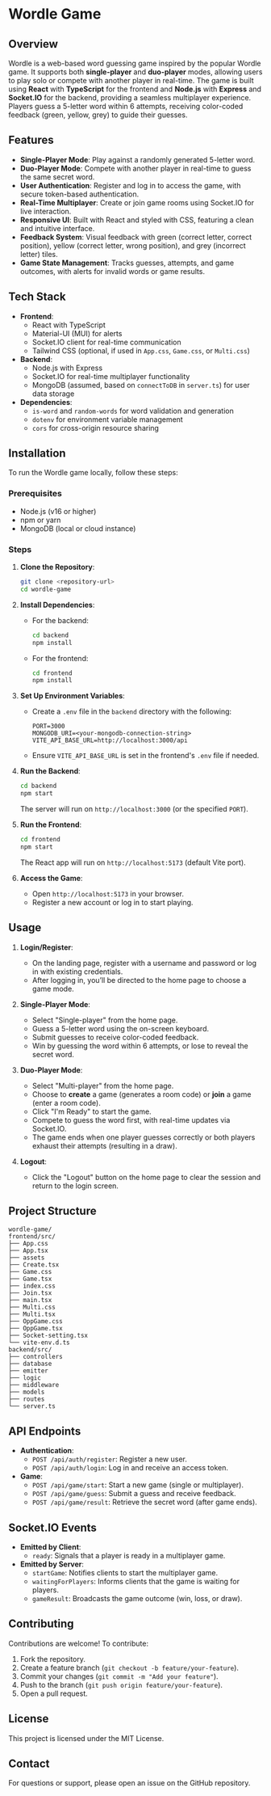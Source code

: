 # Wordle Game

## Overview
Wordle is a web-based word guessing game inspired by the popular Wordle game. It supports both **single-player** and **duo-player** modes, allowing users to play solo or compete with another player in real-time. The game is built using **React** with **TypeScript** for the frontend and **Node.js** with **Express** and **Socket.IO** for the backend, providing a seamless multiplayer experience. Players guess a 5-letter word within 6 attempts, receiving color-coded feedback (green, yellow, grey) to guide their guesses.

## Features
- **Single-Player Mode**: Play against a randomly generated 5-letter word.
- **Duo-Player Mode**: Compete with another player in real-time to guess the same secret word.
- **User Authentication**: Register and log in to access the game, with secure token-based authentication.
- **Real-Time Multiplayer**: Create or join game rooms using Socket.IO for live interaction.
- **Responsive UI**: Built with React and styled with CSS, featuring a clean and intuitive interface.
- **Feedback System**: Visual feedback with green (correct letter, correct position), yellow (correct letter, wrong position), and grey (incorrect letter) tiles.
- **Game State Management**: Tracks guesses, attempts, and game outcomes, with alerts for invalid words or game results.

## Tech Stack
- **Frontend**:
  - React with TypeScript
  - Material-UI (MUI) for alerts
  - Socket.IO client for real-time communication
  - Tailwind CSS (optional, if used in `App.css`, `Game.css`, or `Multi.css`)
- **Backend**:
  - Node.js with Express
  - Socket.IO for real-time multiplayer functionality
  - MongoDB (assumed, based on `connectToDB` in `server.ts`) for user data storage
- **Dependencies**:
  - `is-word` and `random-words` for word validation and generation
  - `dotenv` for environment variable management
  - `cors` for cross-origin resource sharing

## Installation
To run the Wordle game locally, follow these steps:

### Prerequisites
- Node.js (v16 or higher)
- npm or yarn
- MongoDB (local or cloud instance)

### Steps
1. **Clone the Repository**:
   ```bash
   git clone <repository-url>
   cd wordle-game
   ```

2. **Install Dependencies**:
   - For the backend:
     ```bash
     cd backend
     npm install
     ```
   - For the frontend:
     ```bash
     cd frontend
     npm install
     ```

3. **Set Up Environment Variables**:
   - Create a `.env` file in the `backend` directory with the following:
     ```env
     PORT=3000
     MONGODB_URI=<your-mongodb-connection-string>
     VITE_API_BASE_URL=http://localhost:3000/api
     ```
   - Ensure `VITE_API_BASE_URL` is set in the frontend's `.env` file if needed.

4. **Run the Backend**:
   ```bash
   cd backend
   npm start
   ```
   The server will run on `http://localhost:3000` (or the specified `PORT`).

5. **Run the Frontend**:
   ```bash
   cd frontend
   npm start
   ```
   The React app will run on `http://localhost:5173` (default Vite port).

6. **Access the Game**:
   - Open `http://localhost:5173` in your browser.
   - Register a new account or log in to start playing.

## Usage
1. **Login/Register**:
   - On the landing page, register with a username and password or log in with existing credentials.
   - After logging in, you’ll be directed to the home page to choose a game mode.

2. **Single-Player Mode**:
   - Select "Single-player" from the home page.
   - Guess a 5-letter word using the on-screen keyboard.
   - Submit guesses to receive color-coded feedback.
   - Win by guessing the word within 6 attempts, or lose to reveal the secret word.

3. **Duo-Player Mode**:
   - Select "Multi-player" from the home page.
   - Choose to **create** a game (generates a room code) or **join** a game (enter a room code).
   - Click "I'm Ready" to start the game.
   - Compete to guess the word first, with real-time updates via Socket.IO.
   - The game ends when one player guesses correctly or both players exhaust their attempts (resulting in a draw).

4. **Logout**:
   - Click the "Logout" button on the home page to clear the session and return to the login screen.

## Project Structure
```
wordle-game/
frontend/src/
├── App.css
├── App.tsx
├── assets
├── Create.tsx
├── Game.css
├── Game.tsx
├── index.css
├── Join.tsx
├── main.tsx
├── Multi.css
├── Multi.tsx
├── OppGame.css
├── OppGame.tsx
├── Socket-setting.tsx
└── vite-env.d.ts
backend/src/
├── controllers
├── database
├── emitter
├── logic
├── middleware
├── models
├── routes
└── server.ts

```

## API Endpoints
- **Authentication**:
  - `POST /api/auth/register`: Register a new user.
  - `POST /api/auth/login`: Log in and receive an access token.
- **Game**:
  - `POST /api/game/start`: Start a new game (single or multiplayer).
  - `POST /api/game/guess`: Submit a guess and receive feedback.
  - `POST /api/game/result`: Retrieve the secret word (after game ends).

## Socket.IO Events
- **Emitted by Client**:
  - `ready`: Signals that a player is ready in a multiplayer game.
- **Emitted by Server**:
  - `startGame`: Notifies clients to start the multiplayer game.
  - `waitingForPlayers`: Informs clients that the game is waiting for players.
  - `gameResult`: Broadcasts the game outcome (win, loss, or draw).

## Contributing
Contributions are welcome! To contribute:
1. Fork the repository.
2. Create a feature branch (`git checkout -b feature/your-feature`).
3. Commit your changes (`git commit -m "Add your feature"`).
4. Push to the branch (`git push origin feature/your-feature`).
5. Open a pull request.

## License
This project is licensed under the MIT License.

## Contact
For questions or support, please open an issue on the GitHub repository.
